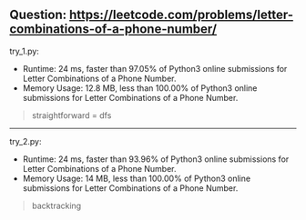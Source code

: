 Question: https://leetcode.com/problems/letter-combinations-of-a-phone-number/
---

try_1.py:

* Runtime: 24 ms, faster than 97.05% of Python3 online submissions for Letter Combinations of a Phone Number.
* Memory Usage: 12.8 MB, less than 100.00% of Python3 online submissions for Letter Combinations of a Phone Number.

> straightforward = dfs

---

try_2.py:
* Runtime: 24 ms, faster than 93.96% of Python3 online submissions for Letter Combinations of a Phone Number.
* Memory Usage: 14 MB, less than 100.00% of Python3 online submissions for Letter Combinations of a Phone Number.

> backtracking